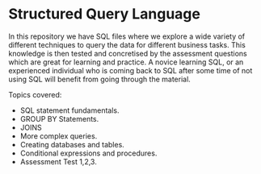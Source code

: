 # Structured Query Language

In this repository we have SQL files where we explore a wide variety of different techniques to query the data for different business tasks. This knowledge is then tested and concretised by the assessment questions which are great for learning and practice. A novice learning SQL, or an experienced individual who is coming back to SQL after some time of not using SQL will benefit from going through the material.

Topics covered:

- SQL statement fundamentals.
- GROUP BY Statements.
- JOINS
- More complex queries.
- Creating databases and tables.
- Conditional expressions and procedures.
- Assessment Test 1,2,3.
